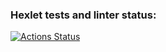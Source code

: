 ### Hexlet tests and linter status:
[![Actions Status](https://github.com/RomanKhal/java-project-99/actions/workflows/hexlet-check.yml/badge.svg)](https://github.com/RomanKhal/java-project-99/actions)